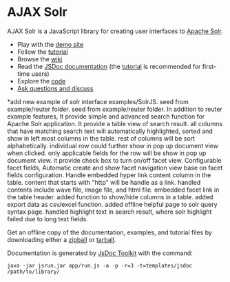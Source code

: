 # AJAX Solr

AJAX Solr is a JavaScript library for creating user interfaces to [Apache Solr][1].

* Play with the [demo site][5]
* Follow the [tutorial][7]
* Browse the [wiki][3]
* Read the [JSDoc documentation][2] (the [tutorial][7] is recommended for first-time users)
* Explore the [code][6]
* [Ask questions and discuss][8]

*add new example of solr interface examples/SolrJS.
seed from example/reuter folder. 
seed from example/reuter folder. 
In addition to reuter example features,
	It provide simple and advanced search function for Apache Solr application.
	It provide a table view of search result.
	all columns that have matching search text will automatically highlighted, sorted and show in left most columns in the table.
		rest of columns will be sort alphabetically.
	individual row could further show in pop up document view when clicked. only applicable fields for the row will be 
		show in pop up document view.
	it provide check box to turn on/off facet view.
	Configurable facet fields, Automatic create and show facet navigation view base on facet fields configuration. 
	Handle embedded hyper link content column in the table. content that starts with "http" will be handle as a link.
		handled contents include wave file, image file, and html file.
	embedded facet link in the table header. 
	added function to show/hide columns in a table.
	added export data as csv/excel function. 
	added offline helpful page to solr query syntax page. 
	handled highlight text in search result, where solr highlight failed due to long text fields.
 

 

Get an offline copy of the documentation, examples, and tutorial files by downloading either a [zipball](http://github.com/evolvingweb/ajax-solr/zipball/gh-pages) or [tarball](http://github.com/evolvingweb/ajax-solr/tarball/gh-pages).

Documentation is generated by [JsDoc Toolkit][4] with the command:

`java -jar jsrun.jar app/run.js -a -p -r=3 -t=templates/jsdoc /path/to/library/`

[1]: http://lucene.apache.org/solr/
[2]: http://evolvingweb.github.com/ajax-solr/docs/index.html
[3]: http://wiki.github.com/evolvingweb/ajax-solr
[4]: http://code.google.com/p/jsdoc-toolkit/
[5]: http://evolvingweb.github.com/ajax-solr/examples/reuters/index.html
[6]: http://github.com/evolvingweb/ajax-solr
[7]: http://wiki.github.com/evolvingweb/ajax-solr/reuters-tutorial
[8]: http://groups.google.com/group/ajax-solr
